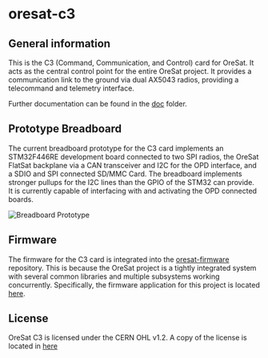 # oresat-c3
## General information
This is the C3 (Command, Communication, and Control) card for OreSat. It
acts as the central control point for the entire OreSat project. It
provides a communication link to the ground via dual AX5043 radios,
providing a telecommand and telemetry interface.

Further documentation can be found in the [doc](doc) folder.

## Prototype Breadboard
The current breadboard prototype for the C3 card implements an
STM32F446RE development board connected to two SPI radios, the OreSat
FlatSat backplane via a CAN transceiver and I2C for the OPD interface,
and a SDIO and SPI connected SD/MMC Card. The breadboard implements
stronger pullups for the I2C lines than the GPIO of the STM32 can
provide. It is currently capable of interfacing with and activating the
OPD connected boards.

![Breadboard Prototype](prototype.jpg)

## Firmware
The firmware for the C3 card is integrated into the
[oresat-firmware](https://github.com/oresat/oresat-firmware) repository.
This is because the OreSat project is a tightly integrated system with
several common libraries and multiple subsystems working concurrently.
Specifically, the firmware application for this project is located
[here](https://github.com/oresat/oresat-firmware/tree/c3_capstone/src/f4/app_c3_v1).

## License
OreSat C3 is licensed under the CERN OHL v1.2. A copy of the license is
located in [here](LICENSE.md)
